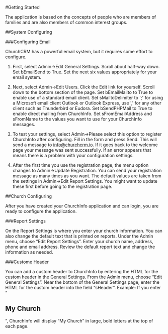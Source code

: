 #Getting Started

The application is based on the concepts of people who are members of families and are also members of common interest groups.

##System  Configuring

###Configuring Email

ChurchCRM has a powerful email system, but it requires some effort to configure.

1. First, select Admin→Edit General Settings. Scroll about half-way down. Set bEmailSend to True. Set the next six values appropriately for your email system.

2. Next, select Admin→Edit Users. Click the Edit link for yourself. Scroll down to the bottom section of the page. Set bEmailMailto to True to enable use of a standard email client. Set sMailtoDelimiter to ';' for using a Microsoft email client Outlook or Outlook Express, use ',' for any other client such as Thunderbird or Eudora. Set bSendPHPMail to True to enable direct mailing from ChurchInfo. Set sFromEmailAddress and sFromName to the values you want to use for your ChurchInfo messages.

3. To test your settings, select Admin→Please select this option to register ChurchInfo after configuring. Fill in the form and press Send. This will send a message to info@churchcrm.io. If it goes back to the welcome page your message was sent successfully. If an error appears that means there is a problem with your configuration settings.

4. After the first time you use the registration page, the menu option changes to Admin→Update Registration. You can send your registration message as many times as you want. The default values are taken from the settings in Admin→Edit Report Settings. You might want to update these first before going to the registration page.

##Church Configuring

After you have created your ChurchInfo application and can login, you are ready to configure the application.

###Report Settings

On the Report Settings is where you enter your church information. You can also change the default text that is printed on reports. Under the Admin menu, choose “Edit Report Settings”. Enter your church name, address, phone and email address. Review the default report text and change the information as needed.

###Custome Header

You can add a custom header to ChurchInfo by entering the HTML for the custom header in the General Settings. From the Admin menu, choose “Edit General Settings”. Near the bottom of the General Settings page, enter the HTML for the custom header into the field “sHeader”. Example: If you enter ”<H2>My Church</H2>”, ChurchInfo will display “My Church” in large, bold letters at the top of each page.






